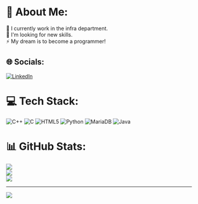 # 💫 About Me:
🔭 I currently work in the infra department.<br>🌱 I'm looking for new skills.<br>⚡ My dream is to become a programmer!


## 🌐 Socials:
[![LinkedIn](https://img.shields.io/badge/LinkedIn-%230077B5.svg?logo=linkedin&logoColor=white)](https://linkedin.com/in/pedrohaar) 

# 💻 Tech Stack:
![C++](https://img.shields.io/badge/c++-%2300599C.svg?style=flat&logo=c%2B%2B&logoColor=white) ![C](https://img.shields.io/badge/c-%2300599C.svg?style=flat&logo=c&logoColor=white) ![HTML5](https://img.shields.io/badge/html5-%23E34F26.svg?style=flat&logo=html5&logoColor=white) ![Python](https://img.shields.io/badge/python-3670A0?style=flat&logo=python&logoColor=ffdd54) ![MariaDB](https://img.shields.io/badge/MariaDB-003545?style=flat&logo=mariadb&logoColor=white) ![Java](https://img.shields.io/badge/java-%23ED8B00.svg?style=flat&logo=openjdk&logoColor=white)
# 📊 GitHub Stats:
![](https://github-readme-stats.vercel.app/api?username=pedrohaar&theme=radical&hide_border=false&include_all_commits=false&count_private=false)<br/>
![](https://github-readme-streak-stats.herokuapp.com/?user=pedrohaar&theme=radical&hide_border=false)<br/>
![](https://github-readme-stats.vercel.app/api/top-langs/?username=pedrohaar&theme=radical&hide_border=false&include_all_commits=false&count_private=false&layout=compact)

---
[![](https://visitcount.itsvg.in/api?id=pedrohaar&icon=0&color=0)](https://visitcount.itsvg.in)

<!-- Proudly created with GPRM ( https://gprm.itsvg.in ) -->
